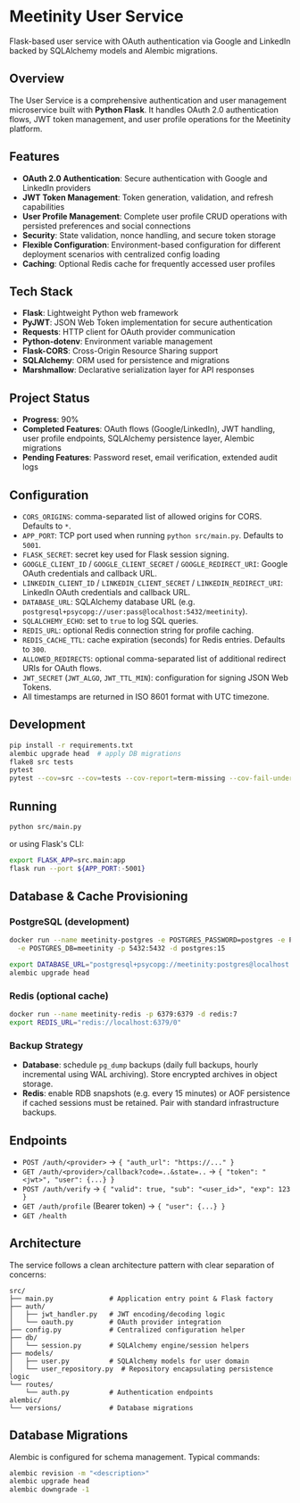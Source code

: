# Meetinity User Service

Flask-based user service with OAuth authentication via Google and LinkedIn backed by
SQLAlchemy models and Alembic migrations.

## Overview

The User Service is a comprehensive authentication and user management microservice built with **Python Flask**. It handles OAuth 2.0 authentication flows, JWT token management, and user profile operations for the Meetinity platform.

## Features

- **OAuth 2.0 Authentication**: Secure authentication with Google and LinkedIn providers
- **JWT Token Management**: Token generation, validation, and refresh capabilities
- **User Profile Management**: Complete user profile CRUD operations with
  persisted preferences and social connections
- **Security**: State validation, nonce handling, and secure token storage
- **Flexible Configuration**: Environment-based configuration for different
  deployment scenarios with centralized config loading
- **Caching**: Optional Redis cache for frequently accessed user profiles

## Tech Stack

- **Flask**: Lightweight Python web framework
- **PyJWT**: JSON Web Token implementation for secure authentication
- **Requests**: HTTP client for OAuth provider communication
- **Python-dotenv**: Environment variable management
- **Flask-CORS**: Cross-Origin Resource Sharing support
- **SQLAlchemy**: ORM used for persistence and migrations
- **Marshmallow**: Declarative serialization layer for API responses

## Project Status

- **Progress**: 90%
- **Completed Features**: OAuth flows (Google/LinkedIn), JWT handling, user
  profile endpoints, SQLAlchemy persistence layer, Alembic migrations
- **Pending Features**: Password reset, email verification, extended audit logs

## Configuration

- `CORS_ORIGINS`: comma-separated list of allowed origins for CORS. Defaults to `*`.
- `APP_PORT`: TCP port used when running `python src/main.py`. Defaults to `5001`.
- `FLASK_SECRET`: secret key used for Flask session signing.
- `GOOGLE_CLIENT_ID` / `GOOGLE_CLIENT_SECRET` / `GOOGLE_REDIRECT_URI`: Google OAuth credentials and callback URL.
- `LINKEDIN_CLIENT_ID` / `LINKEDIN_CLIENT_SECRET` / `LINKEDIN_REDIRECT_URI`: LinkedIn OAuth credentials and callback URL.
- `DATABASE_URL`: SQLAlchemy database URL (e.g. `postgresql+psycopg://user:pass@localhost:5432/meetinity`).
- `SQLALCHEMY_ECHO`: set to `true` to log SQL queries.
- `REDIS_URL`: optional Redis connection string for profile caching.
- `REDIS_CACHE_TTL`: cache expiration (seconds) for Redis entries. Defaults to `300`.
- `ALLOWED_REDIRECTS`: optional comma-separated list of additional redirect URIs for OAuth flows.
- `JWT_SECRET` (`JWT_ALGO`, `JWT_TTL_MIN`): configuration for signing JSON Web Tokens.
- All timestamps are returned in ISO 8601 format with UTC timezone.

## Development

```bash
pip install -r requirements.txt
alembic upgrade head  # apply DB migrations
flake8 src tests
pytest
pytest --cov=src --cov=tests --cov-report=term-missing --cov-fail-under=90
```

## Running

```bash
python src/main.py
```

or using Flask's CLI:

```bash
export FLASK_APP=src.main:app
flask run --port ${APP_PORT:-5001}
```

## Database & Cache Provisioning

### PostgreSQL (development)

```bash
docker run --name meetinity-postgres -e POSTGRES_PASSWORD=postgres -e POSTGRES_USER=meetinity \
  -e POSTGRES_DB=meetinity -p 5432:5432 -d postgres:15

export DATABASE_URL="postgresql+psycopg://meetinity:postgres@localhost:5432/meetinity"
alembic upgrade head
```

### Redis (optional cache)

```bash
docker run --name meetinity-redis -p 6379:6379 -d redis:7
export REDIS_URL="redis://localhost:6379/0"
```

### Backup Strategy

- **Database**: schedule `pg_dump` backups (daily full backups, hourly
  incremental using WAL archiving). Store encrypted archives in object storage.
- **Redis**: enable RDB snapshots (e.g. every 15 minutes) or AOF persistence if
  cached sessions must be retained. Pair with standard infrastructure backups.

## Endpoints

- `POST /auth/<provider>` → `{ "auth_url": "https://..." }`
- `GET /auth/<provider>/callback?code=..&state=..` → `{ "token": "<jwt>", "user": {...} }`
- `POST /auth/verify` → `{ "valid": true, "sub": "<user_id>", "exp": 123 }`
- `GET /auth/profile` (Bearer token) → `{ "user": {...} }`
- `GET /health`

## Architecture

The service follows a clean architecture pattern with clear separation of concerns:

```
src/
├── main.py              # Application entry point & Flask factory
├── auth/
│   ├── jwt_handler.py   # JWT encoding/decoding logic
│   └── oauth.py         # OAuth provider integration
├── config.py            # Centralized configuration helper
├── db/
│   └── session.py       # SQLAlchemy engine/session helpers
├── models/
│   ├── user.py          # SQLAlchemy models for user domain
│   └── user_repository.py  # Repository encapsulating persistence logic
└── routes/
    └── auth.py          # Authentication endpoints
alembic/
└── versions/            # Database migrations
```

## Database Migrations

Alembic is configured for schema management. Typical commands:

```bash
alembic revision -m "<description>"
alembic upgrade head
alembic downgrade -1
```
